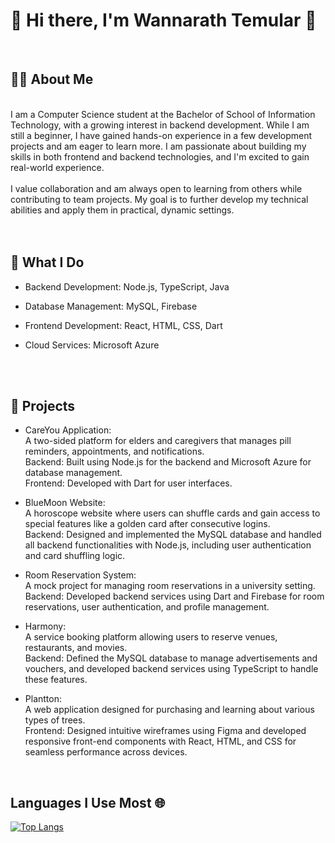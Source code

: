 # 👋 Hi there, I'm Wannarath Temular 👋

<br>

## 👨‍💻 About Me<br>
<br>
   I am a Computer Science student at the Bachelor of School of Information Technology, with a growing interest in backend development. While I am still a beginner, I have gained hands-on experience in a few development projects and am eager to learn more. I am passionate about building my skills in both frontend and backend technologies, and I'm excited to gain real-world experience. <br>
<br>
   I value collaboration and am always open to learning from others while contributing to team projects. My goal is to further develop my technical abilities and apply them in practical, dynamic settings.
<br>
<br>
<br>

## 💼 What I Do <br>

- Backend Development: Node.js, TypeScript, Java <br>

- Database Management: MySQL, Firebase <br>

- Frontend Development: React, HTML, CSS, Dart <br>

- Cloud Services: Microsoft Azure <br>
<br>
<br>

## 🚀 Projects<br>


- CareYou Application:<br>
   A two-sided platform for elders and caregivers that manages pill reminders, appointments, and notifications.<br>
  Backend: Built using Node.js for the backend and Microsoft   Azure for database management.<br>
  Frontend: Developed with Dart for user interfaces.

- BlueMoon Website:<br>
   A horoscope website where users can shuffle cards and gain access to special features like a golden card after consecutive logins.<br>
  Backend: Designed and implemented the MySQL database and handled all backend functionalities with Node.js, including user authentication and card shuffling logic.
  
- Room Reservation System:<br>
  A mock project for managing room reservations in a university setting.<br>
  Backend: Developed backend services using Dart and Firebase for room reservations, user authentication, and profile management.

- Harmony:<br>
  A service booking platform allowing users to reserve venues, restaurants, and movies.<br>
 Backend: Defined the MySQL database to manage advertisements and vouchers, and developed backend services using TypeScript to handle these features.

- Plantton:<br>
   A web application designed for purchasing and learning about various types of trees.<br>
   Frontend: Designed intuitive wireframes using Figma and developed responsive front-end components with React, HTML, and CSS for seamless performance across devices.
<br>



## Languages I Use Most 🌐
[![Top Langs](https://github-readme-stats.vercel.app/api/top-langs/?username=Dxchmxww&layout=compact)](https://github.com/Dxchmxww/github-readme-stats)
